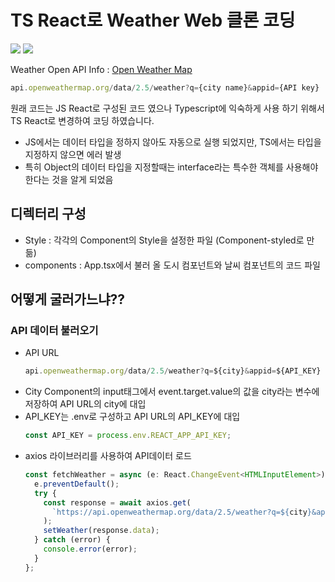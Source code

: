 # TS React로 Weather Web 클론 코딩

<img src="https://img.shields.io/badge/typescript-3776AB.svg?&style=for-the-badge&logo=Typescript&logoColor=white" /> <img src="https://img.shields.io/badge/react-61DAFB.svg?&style=for-the-badge&logo=react&logoColor=black" />
<br />

Weather Open API Info : [Open Weather Map](https://openweathermap.org/)

```typescript
api.openweathermap.org/data/2.5/weather?q={city name}&appid={API key}
```

원래 코드는 JS React로 구성된 코드 였으나 Typescript에 익숙하게 사용 하기 위해서 TS React로 변경하여 코딩 하였습니다.

- JS에서는 데이터 타입을 정하지 않아도 자동으로 실행 되었지만, TS에서는 타입을 지정하지 않으면 에러 발생
- 특히 Object의 데이터 타입을 지정할때는 interface라는 특수한 객체를 사용해야 한다는 것을 알게 되었음

## 디렉터리 구성

- Style : 각각의 Component의 Style을 설정한 파일 (Component-styled로 만듦)
- components : App.tsx에서 불러 올 도시 컴포넌트와 날씨 컴포넌트의 코드 파일

## 어떻게 굴러가느냐??

### API 데이터 불러오기

- API URL
  ```typescript
  api.openweathermap.org/data/2.5/weather?q=${city}&appid=${API_KEY}
  ```
- City Component의 input태그에서 event.target.value의 값을 city라는 변수에 저장하여 API URL의 city에 대입
- API_KEY는 .env로 구성하고 API URL의 API_KEY에 대입
  ```typescript
  const API_KEY = process.env.REACT_APP_API_KEY;
  ```
- axios 라이브러리를 사용하여 API데이터 로드
  ```typescript
  const fetchWeather = async (e: React.ChangeEvent<HTMLInputElement>) => {
    e.preventDefault();
    try {
      const response = await axios.get(
        `https://api.openweathermap.org/data/2.5/weather?q=${city}&appid=${API_KEY}`
      );
      setWeather(response.data);
    } catch (error) {
      console.error(error);
    }
  };
  ```
